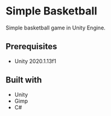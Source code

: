 # Simple Basketball

Simple basketball game in Unity Engine.

## Prerequisites

* Unity 2020.1.13f1

## Built with

* Unity
* Gimp
* C#

